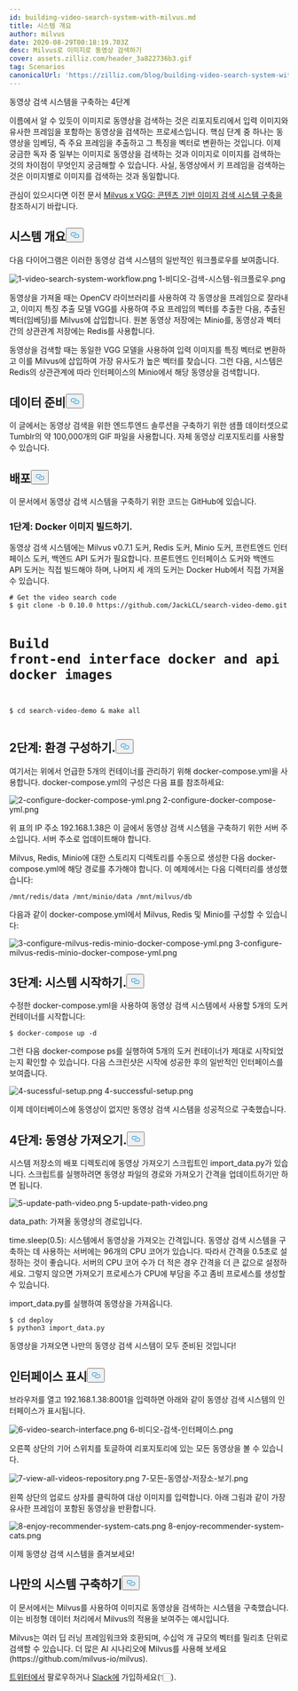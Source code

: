 ```yaml
---
id: building-video-search-system-with-milvus.md
title: 시스템 개요
author: milvus
date: 2020-08-29T00:18:19.703Z
desc: Milvus로 이미지로 동영상 검색하기
cover: assets.zilliz.com/header_3a822736b3.gif
tag: Scenarios
canonicalUrl: 'https://zilliz.com/blog/building-video-search-system-with-milvus'
---
```

<custom-h1>동영상 검색 시스템을 구축하는 4단계</custom-h1><p>이름에서 알 수 있듯이 이미지로 동영상을 검색하는 것은 리포지토리에서 입력 이미지와 유사한 프레임을 포함하는 동영상을 검색하는 프로세스입니다. 핵심 단계 중 하나는 동영상을 임베딩, 즉 주요 프레임을 추출하고 그 특징을 벡터로 변환하는 것입니다. 이제 궁금한 독자 중 일부는 이미지로 동영상을 검색하는 것과 이미지로 이미지를 검색하는 것의 차이점이 무엇인지 궁금해할 수 있습니다. 사실, 동영상에서 키 프레임을 검색하는 것은 이미지별로 이미지를 검색하는 것과 동일합니다.</p>
<p>관심이 있으시다면 이전 문서 <a href="https://medium.com/unstructured-data-service/milvus-application-1-building-a-reverse-image-search-system-based-on-milvus-and-vgg-aed4788dd1ea">Milvus x VGG: 콘텐츠 기반 이미지 검색 시스템 구축을</a> 참조하시기 바랍니다.</p>
<h2 id="System-overview" class="common-anchor-header">시스템 개요<button data-href="#System-overview" class="anchor-icon" translate="no">
      <svg translate="no"
        aria-hidden="true"
        focusable="false"
        height="20"
        version="1.1"
        viewBox="0 0 16 16"
        width="16"
      >
        <path
          fill="#0092E4"
          fill-rule="evenodd"
          d="M4 9h1v1H4c-1.5 0-3-1.69-3-3.5S2.55 3 4 3h4c1.45 0 3 1.69 3 3.5 0 1.41-.91 2.72-2 3.25V8.59c.58-.45 1-1.27 1-2.09C10 5.22 8.98 4 8 4H4c-.98 0-2 1.22-2 2.5S3 9 4 9zm9-3h-1v1h1c1 0 2 1.22 2 2.5S13.98 12 13 12H9c-.98 0-2-1.22-2-2.5 0-.83.42-1.64 1-2.09V6.25c-1.09.53-2 1.84-2 3.25C6 11.31 7.55 13 9 13h4c1.45 0 3-1.69 3-3.5S14.5 6 13 6z"
        ></path>
      </svg>
    </button></h2><p>다음 다이어그램은 이러한 동영상 검색 시스템의 일반적인 워크플로우를 보여줍니다.</p>
<p>
  
   <span class="img-wrapper"> <img translate="no" src="https://assets.zilliz.com/1_video_search_system_workflow_c68d658b93.png" alt="1-video-search-system-workflow.png" class="doc-image" id="1-video-search-system-workflow.png" />
   </span> <span class="img-wrapper"> <span>1-비디오-검색-시스템-워크플로우.png</span> </span></p>
<p>동영상을 가져올 때는 OpenCV 라이브러리를 사용하여 각 동영상을 프레임으로 잘라내고, 이미지 특징 추출 모델 VGG를 사용하여 주요 프레임의 벡터를 추출한 다음, 추출된 벡터(임베딩)를 Milvus에 삽입합니다. 원본 동영상 저장에는 Minio를, 동영상과 벡터 간의 상관관계 저장에는 Redis를 사용합니다.</p>
<p>동영상을 검색할 때는 동일한 VGG 모델을 사용하여 입력 이미지를 특징 벡터로 변환하고 이를 Milvus에 삽입하여 가장 유사도가 높은 벡터를 찾습니다. 그런 다음, 시스템은 Redis의 상관관계에 따라 인터페이스의 Minio에서 해당 동영상을 검색합니다.</p>
<h2 id="Data-preparation" class="common-anchor-header">데이터 준비<button data-href="#Data-preparation" class="anchor-icon" translate="no">
      <svg translate="no"
        aria-hidden="true"
        focusable="false"
        height="20"
        version="1.1"
        viewBox="0 0 16 16"
        width="16"
      >
        <path
          fill="#0092E4"
          fill-rule="evenodd"
          d="M4 9h1v1H4c-1.5 0-3-1.69-3-3.5S2.55 3 4 3h4c1.45 0 3 1.69 3 3.5 0 1.41-.91 2.72-2 3.25V8.59c.58-.45 1-1.27 1-2.09C10 5.22 8.98 4 8 4H4c-.98 0-2 1.22-2 2.5S3 9 4 9zm9-3h-1v1h1c1 0 2 1.22 2 2.5S13.98 12 13 12H9c-.98 0-2-1.22-2-2.5 0-.83.42-1.64 1-2.09V6.25c-1.09.53-2 1.84-2 3.25C6 11.31 7.55 13 9 13h4c1.45 0 3-1.69 3-3.5S14.5 6 13 6z"
        ></path>
      </svg>
    </button></h2><p>이 글에서는 동영상 검색을 위한 엔드투엔드 솔루션을 구축하기 위한 샘플 데이터셋으로 Tumblr의 약 100,000개의 GIF 파일을 사용합니다. 자체 동영상 리포지토리를 사용할 수 있습니다.</p>
<h2 id="Deployment" class="common-anchor-header">배포<button data-href="#Deployment" class="anchor-icon" translate="no">
      <svg translate="no"
        aria-hidden="true"
        focusable="false"
        height="20"
        version="1.1"
        viewBox="0 0 16 16"
        width="16"
      >
        <path
          fill="#0092E4"
          fill-rule="evenodd"
          d="M4 9h1v1H4c-1.5 0-3-1.69-3-3.5S2.55 3 4 3h4c1.45 0 3 1.69 3 3.5 0 1.41-.91 2.72-2 3.25V8.59c.58-.45 1-1.27 1-2.09C10 5.22 8.98 4 8 4H4c-.98 0-2 1.22-2 2.5S3 9 4 9zm9-3h-1v1h1c1 0 2 1.22 2 2.5S13.98 12 13 12H9c-.98 0-2-1.22-2-2.5 0-.83.42-1.64 1-2.09V6.25c-1.09.53-2 1.84-2 3.25C6 11.31 7.55 13 9 13h4c1.45 0 3-1.69 3-3.5S14.5 6 13 6z"
        ></path>
      </svg>
    </button></h2><p>이 문서에서 동영상 검색 시스템을 구축하기 위한 코드는 GitHub에 있습니다.</p>
<h3 id="Step-1-Build-Docker-images" class="common-anchor-header">1단계: Docker 이미지 빌드하기.</h3><p>동영상 검색 시스템에는 Milvus v0.7.1 도커, Redis 도커, Minio 도커, 프런트엔드 인터페이스 도커, 백엔드 API 도커가 필요합니다. 프론트엔드 인터페이스 도커와 백엔드 API 도커는 직접 빌드해야 하며, 나머지 세 개의 도커는 Docker Hub에서 직접 가져올 수 있습니다.</p>
<pre><code translate="no"># Get the video search code
$ git clone -b 0.10.0 https://github.com/JackLCL/search-video-demo.git

# Build front-end interface docker and api docker images
$ cd search-video-demo &amp; make all
</code></pre>
<h2 id="Step-2-Configure-the-environment" class="common-anchor-header">2단계: 환경 구성하기.<button data-href="#Step-2-Configure-the-environment" class="anchor-icon" translate="no">
      <svg translate="no"
        aria-hidden="true"
        focusable="false"
        height="20"
        version="1.1"
        viewBox="0 0 16 16"
        width="16"
      >
        <path
          fill="#0092E4"
          fill-rule="evenodd"
          d="M4 9h1v1H4c-1.5 0-3-1.69-3-3.5S2.55 3 4 3h4c1.45 0 3 1.69 3 3.5 0 1.41-.91 2.72-2 3.25V8.59c.58-.45 1-1.27 1-2.09C10 5.22 8.98 4 8 4H4c-.98 0-2 1.22-2 2.5S3 9 4 9zm9-3h-1v1h1c1 0 2 1.22 2 2.5S13.98 12 13 12H9c-.98 0-2-1.22-2-2.5 0-.83.42-1.64 1-2.09V6.25c-1.09.53-2 1.84-2 3.25C6 11.31 7.55 13 9 13h4c1.45 0 3-1.69 3-3.5S14.5 6 13 6z"
        ></path>
      </svg>
    </button></h2><p>여기서는 위에서 언급한 5개의 컨테이너를 관리하기 위해 docker-compose.yml을 사용합니다. docker-compose.yml의 구성은 다음 표를 참조하세요:</p>
<p>
  
   <span class="img-wrapper"> <img translate="no" src="https://assets.zilliz.com/2_configure_docker_compose_yml_a33329e5e9.png" alt="2-configure-docker-compose-yml.png" class="doc-image" id="2-configure-docker-compose-yml.png" />
   </span> <span class="img-wrapper"> <span>2-configure-docker-compose-yml.png</span> </span></p>
<p>위 표의 IP 주소 192.168.1.38은 이 글에서 동영상 검색 시스템을 구축하기 위한 서버 주소입니다. 서버 주소로 업데이트해야 합니다.</p>
<p>Milvus, Redis, Minio에 대한 스토리지 디렉토리를 수동으로 생성한 다음 docker-compose.yml에 해당 경로를 추가해야 합니다. 이 예제에서는 다음 디렉터리를 생성했습니다:</p>
<pre><code translate="no">/mnt/redis/data /mnt/minio/data /mnt/milvus/db
</code></pre>
<p>다음과 같이 docker-compose.yml에서 Milvus, Redis 및 Minio를 구성할 수 있습니다:</p>
<p>
  
   <span class="img-wrapper"> <img translate="no" src="https://assets.zilliz.com/3_configure_milvus_redis_minio_docker_compose_yml_4a8104d53e.png" alt="3-configure-milvus-redis-minio-docker-compose-yml.png" class="doc-image" id="3-configure-milvus-redis-minio-docker-compose-yml.png" />
   </span> <span class="img-wrapper"> <span>3-configure-milvus-redis-minio-docker-compose-yml.png</span> </span></p>
<h2 id="Step-3-Start-the-system" class="common-anchor-header">3단계: 시스템 시작하기.<button data-href="#Step-3-Start-the-system" class="anchor-icon" translate="no">
      <svg translate="no"
        aria-hidden="true"
        focusable="false"
        height="20"
        version="1.1"
        viewBox="0 0 16 16"
        width="16"
      >
        <path
          fill="#0092E4"
          fill-rule="evenodd"
          d="M4 9h1v1H4c-1.5 0-3-1.69-3-3.5S2.55 3 4 3h4c1.45 0 3 1.69 3 3.5 0 1.41-.91 2.72-2 3.25V8.59c.58-.45 1-1.27 1-2.09C10 5.22 8.98 4 8 4H4c-.98 0-2 1.22-2 2.5S3 9 4 9zm9-3h-1v1h1c1 0 2 1.22 2 2.5S13.98 12 13 12H9c-.98 0-2-1.22-2-2.5 0-.83.42-1.64 1-2.09V6.25c-1.09.53-2 1.84-2 3.25C6 11.31 7.55 13 9 13h4c1.45 0 3-1.69 3-3.5S14.5 6 13 6z"
        ></path>
      </svg>
    </button></h2><p>수정한 docker-compose.yml을 사용하여 동영상 검색 시스템에서 사용할 5개의 도커 컨테이너를 시작합니다:</p>
<pre><code translate="no">$ docker-compose up -d
</code></pre>
<p>그런 다음 docker-compose ps를 실행하여 5개의 도커 컨테이너가 제대로 시작되었는지 확인할 수 있습니다. 다음 스크린샷은 시작에 성공한 후의 일반적인 인터페이스를 보여줍니다.</p>
<p>
  
   <span class="img-wrapper"> <img translate="no" src="https://assets.zilliz.com/4_sucessful_setup_f2b3006487.png" alt="4-sucessful-setup.png" class="doc-image" id="4-sucessful-setup.png" />
   </span> <span class="img-wrapper"> <span>4-successful-setup.png</span> </span></p>
<p>이제 데이터베이스에 동영상이 없지만 동영상 검색 시스템을 성공적으로 구축했습니다.</p>
<h2 id="Step-4-Import-videos" class="common-anchor-header">4단계: 동영상 가져오기.<button data-href="#Step-4-Import-videos" class="anchor-icon" translate="no">
      <svg translate="no"
        aria-hidden="true"
        focusable="false"
        height="20"
        version="1.1"
        viewBox="0 0 16 16"
        width="16"
      >
        <path
          fill="#0092E4"
          fill-rule="evenodd"
          d="M4 9h1v1H4c-1.5 0-3-1.69-3-3.5S2.55 3 4 3h4c1.45 0 3 1.69 3 3.5 0 1.41-.91 2.72-2 3.25V8.59c.58-.45 1-1.27 1-2.09C10 5.22 8.98 4 8 4H4c-.98 0-2 1.22-2 2.5S3 9 4 9zm9-3h-1v1h1c1 0 2 1.22 2 2.5S13.98 12 13 12H9c-.98 0-2-1.22-2-2.5 0-.83.42-1.64 1-2.09V6.25c-1.09.53-2 1.84-2 3.25C6 11.31 7.55 13 9 13h4c1.45 0 3-1.69 3-3.5S14.5 6 13 6z"
        ></path>
      </svg>
    </button></h2><p>시스템 저장소의 배포 디렉토리에 동영상 가져오기 스크립트인 import_data.py가 있습니다. 스크립트를 실행하려면 동영상 파일의 경로와 가져오기 간격을 업데이트하기만 하면 됩니다.</p>
<p>
  
   <span class="img-wrapper"> <img translate="no" src="https://assets.zilliz.com/5_update_path_video_5065928961.png" alt="5-update-path-video.png" class="doc-image" id="5-update-path-video.png" />
   </span> <span class="img-wrapper"> <span>5-update-path-video.png</span> </span></p>
<p>data_path: 가져올 동영상의 경로입니다.</p>
<p>time.sleep(0.5): 시스템에서 동영상을 가져오는 간격입니다. 동영상 검색 시스템을 구축하는 데 사용하는 서버에는 96개의 CPU 코어가 있습니다. 따라서 간격을 0.5초로 설정하는 것이 좋습니다. 서버의 CPU 코어 수가 더 적은 경우 간격을 더 큰 값으로 설정하세요. 그렇지 않으면 가져오기 프로세스가 CPU에 부담을 주고 좀비 프로세스를 생성할 수 있습니다.</p>
<p>import_data.py를 실행하여 동영상을 가져옵니다.</p>
<pre><code translate="no">$ cd deploy
$ python3 import_data.py
</code></pre>
<p>동영상을 가져오면 나만의 동영상 검색 시스템이 모두 준비된 것입니다!</p>
<h2 id="Interface-display" class="common-anchor-header">인터페이스 표시<button data-href="#Interface-display" class="anchor-icon" translate="no">
      <svg translate="no"
        aria-hidden="true"
        focusable="false"
        height="20"
        version="1.1"
        viewBox="0 0 16 16"
        width="16"
      >
        <path
          fill="#0092E4"
          fill-rule="evenodd"
          d="M4 9h1v1H4c-1.5 0-3-1.69-3-3.5S2.55 3 4 3h4c1.45 0 3 1.69 3 3.5 0 1.41-.91 2.72-2 3.25V8.59c.58-.45 1-1.27 1-2.09C10 5.22 8.98 4 8 4H4c-.98 0-2 1.22-2 2.5S3 9 4 9zm9-3h-1v1h1c1 0 2 1.22 2 2.5S13.98 12 13 12H9c-.98 0-2-1.22-2-2.5 0-.83.42-1.64 1-2.09V6.25c-1.09.53-2 1.84-2 3.25C6 11.31 7.55 13 9 13h4c1.45 0 3-1.69 3-3.5S14.5 6 13 6z"
        ></path>
      </svg>
    </button></h2><p>브라우저를 열고 192.168.1.38:8001을 입력하면 아래와 같이 동영상 검색 시스템의 인터페이스가 표시됩니다.</p>
<p>
  
   <span class="img-wrapper"> <img translate="no" src="https://assets.zilliz.com/6_video_search_interface_4c26d93e02.png" alt="6-video-search-interface.png" class="doc-image" id="6-video-search-interface.png" />
   </span> <span class="img-wrapper"> <span>6-비디오-검색-인터페이스.png</span> </span></p>
<p>오른쪽 상단의 기어 스위치를 토글하여 리포지토리에 있는 모든 동영상을 볼 수 있습니다.</p>
<p>
  
   <span class="img-wrapper"> <img translate="no" src="https://assets.zilliz.com/7_view_all_videos_repository_26ff37cad5.png" alt="7-view-all-videos-repository.png" class="doc-image" id="7-view-all-videos-repository.png" />
   </span> <span class="img-wrapper"> <span>7-모든-동영상-저장소-보기.png</span> </span></p>
<p>왼쪽 상단의 업로드 상자를 클릭하여 대상 이미지를 입력합니다. 아래 그림과 같이 가장 유사한 프레임이 포함된 동영상을 반환합니다.</p>
<p>
  
   <span class="img-wrapper"> <img translate="no" src="https://assets.zilliz.com/8_enjoy_recommender_system_cats_bda1bf9db3.png" alt="8-enjoy-recommender-system-cats.png" class="doc-image" id="8-enjoy-recommender-system-cats.png" />
   </span> <span class="img-wrapper"> <span>8-enjoy-recommender-system-cats.png</span> </span></p>
<p>이제 동영상 검색 시스템을 즐겨보세요!</p>
<h2 id="Build-your-own" class="common-anchor-header">나만의 시스템 구축하기<button data-href="#Build-your-own" class="anchor-icon" translate="no">
      <svg translate="no"
        aria-hidden="true"
        focusable="false"
        height="20"
        version="1.1"
        viewBox="0 0 16 16"
        width="16"
      >
        <path
          fill="#0092E4"
          fill-rule="evenodd"
          d="M4 9h1v1H4c-1.5 0-3-1.69-3-3.5S2.55 3 4 3h4c1.45 0 3 1.69 3 3.5 0 1.41-.91 2.72-2 3.25V8.59c.58-.45 1-1.27 1-2.09C10 5.22 8.98 4 8 4H4c-.98 0-2 1.22-2 2.5S3 9 4 9zm9-3h-1v1h1c1 0 2 1.22 2 2.5S13.98 12 13 12H9c-.98 0-2-1.22-2-2.5 0-.83.42-1.64 1-2.09V6.25c-1.09.53-2 1.84-2 3.25C6 11.31 7.55 13 9 13h4c1.45 0 3-1.69 3-3.5S14.5 6 13 6z"
        ></path>
      </svg>
    </button></h2><p>이 문서에서는 Milvus를 사용하여 이미지로 동영상을 검색하는 시스템을 구축했습니다. 이는 비정형 데이터 처리에서 Milvus의 적용을 보여주는 예시입니다.</p>
<p>Milvus는 여러 딥 러닝 프레임워크와 호환되며, 수십억 개 규모의 벡터를 밀리초 단위로 검색할 수 있습니다. 더 많은 AI 시나리오에 Milvus를 사용해 보세요(https://github.com/milvus-io/milvus).</p>
<p><a href="https://twitter.com/milvusio/">트위터에서</a> 팔로우하거나 <a href="https://milvusio.slack.com/join/shared_invite/zt-e0u4qu3k-bI2GDNys3ZqX1YCJ9OM~GQ#/">Slack에</a> 가입하세요(👇🏻).</p>
